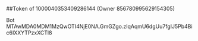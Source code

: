 ##Token of 1000040353409286144 (Owner 856780995629154305)

Bot MTAwMDA0MDM1MzQwOTI4NjE0NA.GmGZgo.zIqAqmU6dgUu7fgIJ5Pb4Bic6IXXYTPzxXCTl8